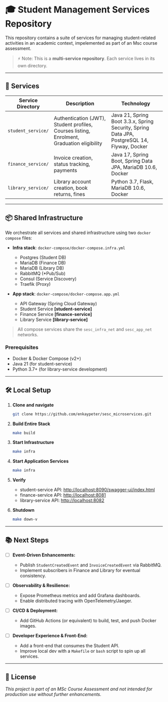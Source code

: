# 🎓 Student Management Services Repository

This repository contains a suite of services for managing student-related activities in an academic context, impelemented as part of an Msc course assessment. 

> ⚡ Note: This is a **multi-service repository**. Each service lives in its own directory.

---

## 🚀 Services

| Service Directory  | Description                                                                                | Technology                                                                                  |
| ------------------ | ------------------------------------------------------------------------------------------ | ------------------------------------------------------------------------------------------- |
| `student_service/` | Authentication (JWT), Student profiles, Courses listing, Enrolment, Graduation eligibility | Java 21, Spring Boot 3.3.x, Spring Security, Spring Data JPA, PostgreSQL 14, Flyway, Docker |
| `finance_service/` | Invoice creation, status tracking, payments                                                | Java 17, Spring Boot, Spring Data JPA, MariaDB 10.6, Docker                                 |
| `library_service/` | Library account creation, book returns, fines                                   | Python 3.7, Flask, MariaDB 10.6, Docker                                                     |

---

## 📦 Shared Infrastructure

We orchestrate all services and shared infrastructure using two `docker compose` files:

* **Infra stack**: `docker-compose/docker-compose.infra.yml`

  * Postgres (Student DB)
  * MariaDB (Finance DB)
  * MariaDB (Library DB)
  * RabbitMQ (*Pub/Sub)
  * Consul (Service Discovery)
  * Traefik (Proxy)

* **App stack**: `docker-compose/docker-compose.app.yml`

  * API Gateway (Spring Cloud Gateway)
  * Student Service **[student-service]**
  * Finance Service **[finance-service]**
  * Library Service **[library-service]**

> All compose services share the `sesc_infra_net` and `sesc_app_net` networks.

### Prerequisites

* Docker & Docker Compose (v2+)
* Java 21 (for student-service)
* Python 3.7+ (for library-service development)

---

## 🛠️ Local Setup

1. **Clone and navigate**

   ```bash
   git clone https://github.com/enkaypeter/sesc_microservices.git
   ```

2. **Build Entire Stack**

   ```bash
   make build
   ```

3. **Start Infrastructure**

   ```bash
   make infra
   ```

4. **Start Application Services**

    ```bash
    make infra
   ```

5. **Verify**

   * student-service API: [http://localhost:8090/swagger-ui/index.html](http://localhost:8090/swagger-ui/index.html)
   * finance-service API: [http://localhost:8081](http://localhost:8081)
   * library-service API: [http://localhost:8082](http://localhost:8082)

5. **Shutdown**

   ```bash
   make down-v
   ```

---


## 📚 Next Steps

* [ ] **Event-Driven Enhancements:**

  * Publish `StudentCreatedEvent` and `InvoiceCreatedEvent` via RabbitMQ.
  * Implement subscribers in Finance and Library for eventual consistency.


* [ ] **Observability & Resilience:**
  * Expose Prometheus metrics and add Grafana dashboards.
  * Enable distributed tracing with OpenTelemetry/Jaeger.

* [ ] **CI/CD & Deployment:**

  * Add GitHub Actions (or equivalent) to build, test, and push Docker images.


* [ ] **Developer Experience & Front-End:**

  * Add a front-end that consumes the Student API.
  * Improve local dev with a `Makefile` or `bash` script to spin up all services.

---

## 📄 License

*This project is part of an MSc Course Assessment and not intended for production use without further enhancements.*
